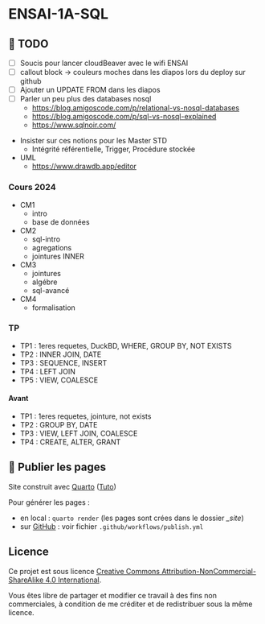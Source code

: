 # ENSAI-1A-SQL

## :construction: TODO

- [ ] Soucis pour lancer cloudBeaver avec le wifi ENSAI
- [ ] callout block -> couleurs moches dans les diapos lors du deploy sur github
- [ ] Ajouter un UPDATE FROM dans les diapos
- [ ] Parler un peu plus des databases nosql
  - https://blog.amigoscode.com/p/relational-vs-nosql-databases
  - https://blog.amigoscode.com/p/sql-vs-nosql-explained
  - https://www.sqlnoir.com/
- Insister sur ces notions pour les Master STD
  - Intégrité référentielle, Trigger, Procédure stockée
- UML
  - https://www.drawdb.app/editor

### Cours 2024

- CM1
  - intro
  - base de données
- CM2
  - sql-intro
  - agregations
  - jointures INNER
- CM3
  - jointures
  - algébre
  - sql-avancé
- CM4
  - formalisation

### TP

- TP1 : 1eres requetes, DuckBD, WHERE, GROUP BY, NOT EXISTS
- TP2 : INNER JOIN, DATE
- TP3 : SEQUENCE, INSERT
- TP4 : LEFT JOIN
- TP5 : VIEW, COALESCE

#### Avant

- TP1 : 1eres requetes, jointure, not exists
- TP2 : GROUP BY, DATE
- TP3 : VIEW, LEFT JOIN, COALESCE
- TP4 : CREATE, ALTER, GRANT

## :rocket: Publier les pages

Site construit avec [Quarto](https://quarto.org/) ([Tuto](https://ludo2ne.github.io/Quarto-tuto/))

Pour générer les pages :

- en local : `quarto render` (les pages sont crées dans le dossier *_site*)
- sur [GitHub](https://ludo2ne.github.io/ENSAI-1A-SQL) : voir fichier `.github/workflows/publish.yml`

## Licence

Ce projet est sous licence [Creative Commons Attribution-NonCommercial-ShareAlike 4.0 International](https://creativecommons.org/licenses/by-nc-sa/4.0/).

Vous êtes libre de partager et modifier ce travail à des fins non commerciales, à condition de me créditer et de redistribuer sous la même licence.
